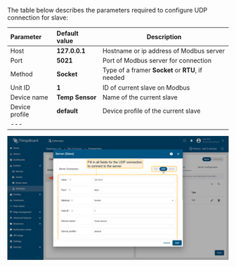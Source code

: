The table below describes the parameters required to configure UDP connection for slave:

| **Parameter**   | **Default value** | **Description**                                   |
|:----------------|:------------------|---------------------------------------------------
| Host            | **127.0.0.1**     | Hostname or ip address of Modbus server           |
| Port            | **5021**          | Port of Modbus server for connection              |
| Method          | **Socket**        | Type of a framer **Socket** or **RTU**, if needed |
| Unit ID         | **1**             | ID of current slave on Modbus                     |
| Device name     | **Temp Sensor**   | Name of the current slave                         |
| Device profile  | **default**       | Device profile of the current slave               |
| ---             

![image](/images/gateway/modbus-connector/udp-server-connection-section.png)